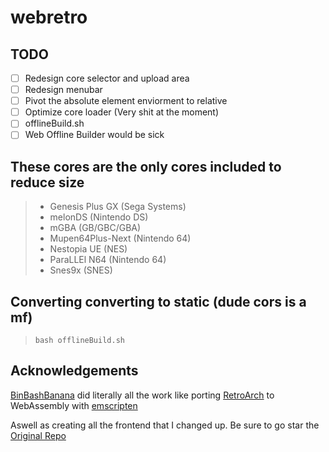 # webretro

## TODO
- [ ] Redesign core selector and upload area 
- [ ] Redesign menubar
- [ ] Pivot the absolute element enviorment to relative
- [ ] Optimize core loader (Very shit at the moment)
- [ ] offlineBuild.sh
- [ ] Web Offline Builder would be sick

## These cores are the only cores included to reduce size 
> * Genesis Plus GX (Sega Systems)
> * melonDS (Nintendo DS)
> * mGBA (GB/GBC/GBA)
> * Mupen64Plus-Next (Nintendo 64)
> * Nestopia UE (NES)
> * ParaLLEl N64 (Nintendo 64)
> * Snes9x (SNES)

## Converting converting to static (dude cors is a mf)
> ``` console
> bash offlineBuild.sh
> ```

## Acknowledgements
[BinBashBanana](https://github.com/BinBashBanana/) did literally all the work like porting [RetroArch](https://github.com/libretro) to WebAssembly with [emscripten](https://emscripten.org/) 

Aswell as creating all the frontend that I changed up. Be sure to go star the [Original Repo](https://github.com/BinBashBanana/webretro)

